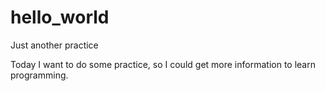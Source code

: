 # hello_world
Just another practice

Today I want to do some practice, so I could get more information to learn programming.
